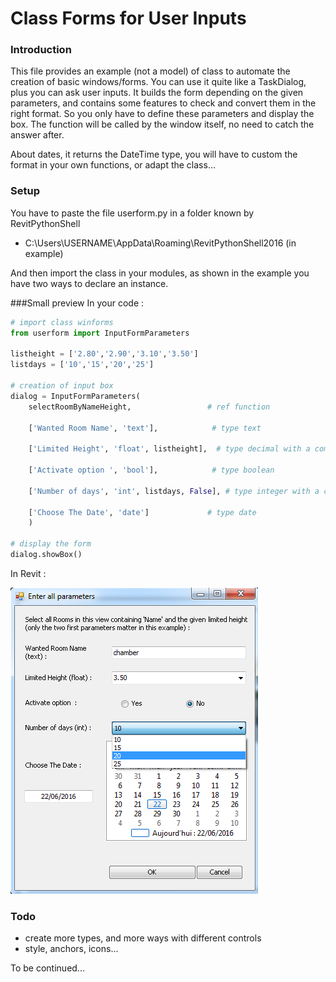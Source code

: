 # Class Forms for User Inputs

### Introduction
This file provides an example (not a model) of class to automate the creation of basic windows/forms. You can use it quite like a TaskDialog, plus you can ask user inputs.
It builds the form depending on the given parameters, and contains some features to check and convert them in the right format.
So you only have to define these parameters and display the box. The function will be called by the window itself, no need to catch the answer after.

About dates, it returns the DateTime type, you will have to custom the format in your own functions, or adapt the class...

### Setup 
You have to paste the file userform.py in a folder known by RevitPythonShell 
- C:\Users\USERNAME\AppData\Roaming\RevitPythonShell2016  (in example)

And then import the class in your modules, as shown in the example you have two ways to declare an instance. 

###Small preview
In your code :
```python
# import class winforms
from userform import InputFormParameters

listheight = ['2.80','2.90','3.10','3.50']
listdays = ['10','15','20','25']

# creation of input box
dialog = InputFormParameters(
    selectRoomByNameHeight,                 # ref function
    
    ['Wanted Room Name', 'text'],            # type text
    
    ['Limited Height', 'float', listheight],  # type decimal with a combobox
    
    ['Activate option ', 'bool'],            # type boolean
    
    ['Number of days', 'int', listdays, False], # type integer with a combobox (read only)
    
    ['Choose The Date', 'date']             # type date
    )

# display the form
dialog.showBox()
```
In Revit :

![](userform1.png)

### Todo
- create more types, and more ways with different controls
- style, anchors, icons...

To be continued...

